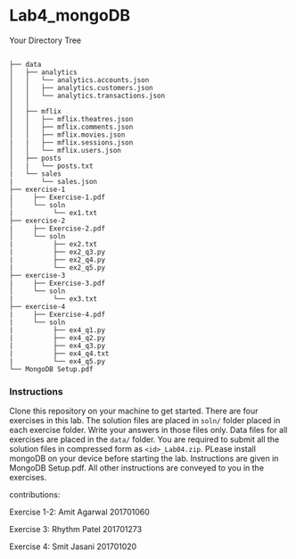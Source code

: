 # Lab4_mongoDB

Your Directory Tree

```

├── data
│   ├── analytics
│   │   └── analytics.accounts.json
│   │   ├── analytics.customers.json
│   │   └── analytics.transactions.json
│   │   
│   ├── mflix
│   │   ├── mflix.theatres.json
│   │   ├── mflix.comments.json
│   │   ├── mflix.movies.json
|   |   ├── mflix.sessions.json
│   │   └── mflix.users.json
│   ├── posts
│   |   └── posts.txt
|   └── sales
|       └── sales.json 
├── exercise-1
|     ├── Exercise-1.pdf
│     └── soln
|          └── ex1.txt
├── exercise-2
|     ├── Exercise-2.pdf
│     └── soln
|          ├── ex2.txt
|          ├── ex2_q3.py
|          ├── ex2_q4.py
|          └── ex2_q5.py
├── exercise-3
|     ├── Exercise-3.pdf
│     └── soln
|          └── ex3.txt
├── exercise-4
|     ├── Exercise-4.pdf
|     └── soln
|          ├── ex4_q1.py
|          ├── ex4_q2.py
|          ├── ex4_q3.py
|          ├── ex4_q4.txt
|          └── ex4_q5.py
└── MongoDB Setup.pdf

```
### Instructions
Clone this repository on your machine to get started. There are four exercises in this lab. The solution files are placed in `soln/` folder placed in each exercise folder. Write your answers in those files only. Data files for all exercises are placed in the `data/` folder. You are required to submit all the solution files in compressed form as `<id>_Lab04.zip`. PLease install mongoDB on your device before starting the lab. Instructions are given in MongoDB Setup.pdf. All other instructions are conveyed to you in the exercises.

contributions:

Exercise 1-2: Amit Agarwal 201701060

Exercise 3: Rhythm Patel 201701273

Exercise 4: Smit Jasani 201701020
